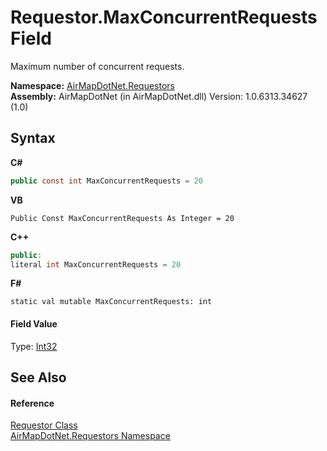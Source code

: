 # Requestor.MaxConcurrentRequests Field
 

Maximum number of concurrent requests.

**Namespace:**&nbsp;<a href="960b5697-ff37-f6e8-d3e6-0e2d969b4df7">AirMapDotNet.Requestors</a><br />**Assembly:**&nbsp;AirMapDotNet (in AirMapDotNet.dll) Version: 1.0.6313.34627 (1.0)

## Syntax

**C#**<br />
``` C#
public const int MaxConcurrentRequests = 20
```

**VB**<br />
``` VB
Public Const MaxConcurrentRequests As Integer = 20
```

**C++**<br />
``` C++
public:
literal int MaxConcurrentRequests = 20
```

**F#**<br />
``` F#
static val mutable MaxConcurrentRequests: int
```


#### Field Value
Type: <a href="http://msdn2.microsoft.com/en-us/library/td2s409d" target="_blank">Int32</a>

## See Also


#### Reference
<a href="f039e793-269e-0294-1d65-054171d64897">Requestor Class</a><br /><a href="960b5697-ff37-f6e8-d3e6-0e2d969b4df7">AirMapDotNet.Requestors Namespace</a><br />